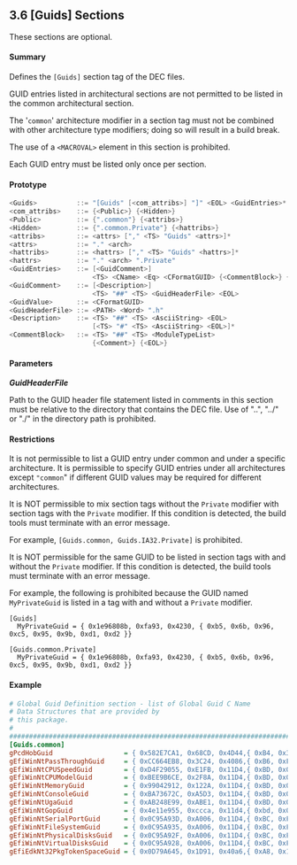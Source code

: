 <!--- @file
  3.6 [Guids] Sections

  Copyright (c) 2007-2017, Intel Corporation. All rights reserved.<BR>

  Redistribution and use in source (original document form) and 'compiled'
  forms (converted to PDF, epub, HTML and other formats) with or without
  modification, are permitted provided that the following conditions are met:

  1) Redistributions of source code (original document form) must retain the
     above copyright notice, this list of conditions and the following
     disclaimer as the first lines of this file unmodified.

  2) Redistributions in compiled form (transformed to other DTDs, converted to
     PDF, epub, HTML and other formats) must reproduce the above copyright
     notice, this list of conditions and the following disclaimer in the
     documentation and/or other materials provided with the distribution.

  THIS DOCUMENTATION IS PROVIDED BY TIANOCORE PROJECT "AS IS" AND ANY EXPRESS OR
  IMPLIED WARRANTIES, INCLUDING, BUT NOT LIMITED TO, THE IMPLIED WARRANTIES OF
  MERCHANTABILITY AND FITNESS FOR A PARTICULAR PURPOSE ARE DISCLAIMED. IN NO
  EVENT SHALL TIANOCORE PROJECT  BE LIABLE FOR ANY DIRECT, INDIRECT, INCIDENTAL,
  SPECIAL, EXEMPLARY, OR CONSEQUENTIAL DAMAGES (INCLUDING, BUT NOT LIMITED TO,
  PROCUREMENT OF SUBSTITUTE GOODS OR SERVICES; LOSS OF USE, DATA, OR PROFITS;
  OR BUSINESS INTERRUPTION) HOWEVER CAUSED AND ON ANY THEORY OF LIABILITY,
  WHETHER IN CONTRACT, STRICT LIABILITY, OR TORT (INCLUDING NEGLIGENCE OR
  OTHERWISE) ARISING IN ANY WAY OUT OF THE USE OF THIS DOCUMENTATION, EVEN IF
  ADVISED OF THE POSSIBILITY OF SUCH DAMAGE.

-->

## 3.6 [Guids] Sections

These sections are optional.

#### Summary

Defines the `[Guids]` section tag of the DEC files.

GUID entries listed in architectural sections are not permitted to be listed in
the common architectural section.

The '`common`' architecture modifier in a section tag must not be combined with
other architecture type modifiers; doing so will result in a build break.

The use of a `<MACROVAL>` element in this section is prohibited.

Each GUID entry must be listed only once per section.

#### Prototype

```c
<Guids>          ::= "[Guids" [<com_attribs>] "]" <EOL> <GuidEntries>*
<com_attribs>    ::= {<Public>} {<Hidden>}
<Public>         ::= {".common"} {<attribs>}
<Hidden>         ::= {".common.Private"} {<hattribs>}
<attribs>        ::= <attrs> ["," <TS> "Guids" <attrs>]*
<attrs>          ::= "." <arch>
<hattribs>       ::= <hattrs> ["," <TS> "Guids" <hattrs>]*
<hattrs>         ::= "." <arch> ".Private"
<GuidEntries>    ::= [<GuidComment>]
                     <TS> <CName> <Eq> <CFormatGUID> {<CommentBlock>} {<EOL>}
<GuidComment>    ::= [<Description>]
                     <TS> "##" <TS> <GuidHeaderFile> <EOL>
<GuidValue>      ::= <CFormatGUID>
<GuidHeaderFile> ::= <PATH> <Word> ".h"
<Description>    ::= <TS> "##" <TS> <AsciiString> <EOL>
                     [<TS> "#" <TS> <AsciiString> <EOL>]*
<CommentBlock>   ::= <TS> "##" <TS> <ModuleTypeList>
                     {<Comment>} {<EOL>}
```

#### Parameters

**_GuidHeaderFile_**

Path to the GUID header file statement listed in comments in this section must
be relative to the directory that contains the DEC file. Use of "..", "../" or
"./" in the directory path is prohibited.

#### Restrictions

It is not permissible to list a GUID entry under common and under a specific
architecture. It is permissible to specify GUID entries under all architectures
except `"common`" if different GUID values may be required for different
architectures.

It is NOT permissible to mix section tags without the `Private` modifier with
section tags with the `Private` modifier. If this condition is detected, the
build tools must terminate with an error message.

For example, `[Guids.common, Guids.IA32.Private]` is prohibited.

It is NOT permissible for the same GUID to be listed in section tags with and
without the `Private` modifier. If this condition is detected, the build tools
must terminate with an error message.

For example, the following is prohibited because the GUID named `MyPrivateGuid`
is listed in a tag with and without a `Private` modifier.

```
[Guids]
  MyPrivateGuid = { 0x1e96808b, 0xfa93, 0x4230, { 0xb5, 0x6b, 0x96, 0xc5, 0x95, 0x9b, 0xd1, 0xd2 }}

[Guids.common.Private]
  MyPrivateGuid = { 0x1e96808b, 0xfa93, 0x4230, { 0xb5, 0x6b, 0x96, 0xc5, 0x95, 0x9b, 0xd1, 0xd2 }}
```

#### Example

```ini
# Global Guid Definition section - list of Global Guid C Name
# Data Structures that are provided by
# this package.
#
#######################################################################
[Guids.common]
gPcdHobGuid                  = { 0x582E7CA1, 0x68CD, 0x4D44,{ 0xB4, 0x3B, 0xF2, 0x98, 0xED, 0x58, 0x7B, 0xA6 }}
gEfiWinNtPassThroughGuid     = { 0xCC664EB8, 0x3C24, 0x4086,{ 0xB6, 0xF6, 0x34, 0xE8, 0x56, 0xBC, 0xE3, 0x6E }}
gEfiWinNtCPUSpeedGuid        = { 0xD4F29055, 0xE1FB, 0x11D4,{ 0xBD, 0x0D, 0x00, 0x80, 0xC7, 0x3C, 0x88, 0x81 }}
gEfiWinNtCPUModelGuid        = { 0xBEE9B6CE, 0x2F8A, 0x11D4,{ 0xBD, 0x0D, 0x00, 0x80, 0xC7, 0x3C, 0x88, 0x81 }}
gEfiWinNtMemoryGuid          = { 0x99042912, 0x122A, 0x11D4,{ 0xBD, 0x0D, 0x00, 0x80, 0xC7, 0x3C, 0x88, 0x81 }}
gEfiWinNtConsoleGuid         = { 0xBA73672C, 0xA5D3, 0x11D4,{ 0xBD, 0x00, 0x00, 0x80, 0xC7, 0x3C, 0x88, 0x81 }}
gEfiWinNtUgaGuid             = { 0xAB248E99, 0xABE1, 0x11D4,{ 0xBD, 0x0D, 0x00, 0x80, 0xC7, 0x3C, 0x88, 0x81 }}
gEfiWinNtGopGuid             = { 0x4e11e955, 0xccca, 0x11d4,{ 0xbd, 0x0d, 0x00, 0x80, 0xc7, 0x3c, 0x88, 0x81 }}
gEfiWinNtSerialPortGuid      = { 0x0C95A93D, 0xA006, 0x11D4,{ 0xBC, 0xFA, 0x00, 0x80, 0xC7, 0x3C, 0x88, 0x81 }}
gEfiWinNtFileSystemGuid      = { 0x0C95A935, 0xA006, 0x11D4,{ 0xBC, 0xFA, 0x00, 0x80, 0xC7, 0x3C, 0x88, 0x81 }}
gEfiWinNtPhysicalDisksGuid   = { 0x0C95A92F, 0xA006, 0x11D4,{ 0xBC, 0xFA, 0x00, 0x80, 0xC7, 0x3C, 0x88, 0x81 }}
gEfiWinNtVirtualDisksGuid    = { 0x0C95A928, 0xA006, 0x11D4,{ 0xBC, 0xFA, 0x00, 0x80, 0xC7, 0x3C, 0x88, 0x81 }}
gEfiEdkNt32PkgTokenSpaceGuid = { 0x0D79A645, 0x1D91, 0x40a6,{ 0xA8, 0x1F, 0x61, 0xE6, 0x98, 0x2B, 0x32, 0xB4 }}
```
